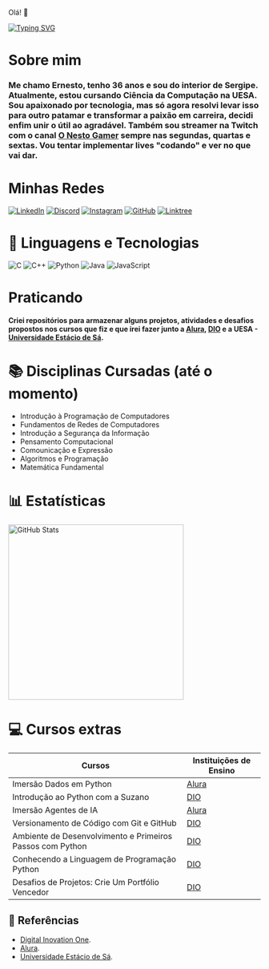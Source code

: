 Olá! 🖖

[![Typing SVG](https://readme-typing-svg.herokuapp.com/?color=fff&size=35&center=true&vCenter=true&width=900&lines=Seja+Bem+Vindo+ao+meu+perfil+do+GitHub!+:%29)](https://git.io/typing-svg)
# Sobre mim
### Me chamo Ernesto, tenho 36 anos e sou do interior de Sergipe. Atualmente, estou cursando Ciência da Computação na UESA. Sou apaixonado por tecnologia, mas só agora resolvi levar isso para outro patamar e transformar a paixão em carreira, decidi enfim unir o útil ao agradável. Também sou streamer na Twitch com o canal [O Nesto Gamer](https://www.twitch.tv/onestogamer) sempre nas segundas, quartas e sextas. Vou tentar implementar lives "codando" e ver no que vai dar.

# Minhas Redes

[![LinkedIn](https://img.shields.io/badge/LinkedIn-0077B5?style=for-the-badge&logo=linkedin&logoColor=white)](https://www.linkedin.com/in/ernesto-santana-b1822937) 
[![Discord](https://img.shields.io/badge/Discord-7289DA?style=for-the-badge&logo=discord&logoColor=white)](https://discord.com/channels/@ONestoGamer/)
[![Instagram](https://img.shields.io/badge/-Instagram-%23E4405F?style=for-the-badge&logo=instagram&logoColor=white)](https://www.instagram.com/ernesto.silva.s/)
[![GitHub](https://img.shields.io/badge/GitHub-100000?style=for-the-badge&logo=github&logoColor=white)](https://github.com/ONestoGamer) 
[![Linktree](https://img.shields.io/badge/linktree-39E09B?style=for-the-badge&logo=linktree&logoColor=white)](https://linktr.ee/onestogamer)

# 🤖 Linguagens e Tecnologias

![C](https://img.shields.io/badge/C-00599C?style=for-the-badge&logo=c&logoColor=white)
![C++](https://img.shields.io/badge/C%2B%2B-00599C?style=for-the-badge&logo=c%2B%2B&logoColor=white)
![Python](https://img.shields.io/badge/python-3670A0?style=for-the-badge&logo=python&logoColor=ffdd54)
![Java](https://img.shields.io/badge/java-%23ED8B00.svg?style=for-the-badge&logo=openjdk&logoColor=white)
![JavaScript](https://img.shields.io/badge/JavaScript-F7DF1E?style=for-the-badge&logo=javascript&logoColor=black)



# Praticando
#### Criei repositórios para armazenar alguns projetos, atividades e desafios propostos nos cursos que fiz e que irei fazer junto a [Alura](https://cursos.alura.com.br/imer0soes), [DIO](https://www.dio.me/) e a UESA - [Universidade Estácio de Sá](https://estacio.br).

# 📚 Disciplinas Cursadas (até o momento)
- Introdução à Programação de Computadores
- Fundamentos de Redes de Computadores
- Introdução a Segurança da Informação
- Pensamento Computacional
- Comounicação e Expressão
- Algoritmos e Programação
- Matemática Fundamental 

# 📊 Estatísticas 
<p>
        <img 
            align="center" 
            alt="GitHub Stats" 
            height="350" 
            style="padding-right: 15px;" 
            src="https://github-readme-stats.vercel.app/api?username=ONestoGamer&show_icons=true&theme=tokyonight&include_all_commits=true&locale=pt-br" 
/> 



# 💻 Cursos extras
| Cursos | Instituições de Ensino |
|-------|----------|
| Imersão Dados em Python | [Alura](https://cursos.alura.com.br/imer0soes) |
| Introdução ao Python com a Suzano | [DIO](https://www.dio.me/) |
| Imersão Agentes de IA | [Alura](https://cursos.alura.com.br/imersoes) |
| Versionamento de Código com Git e GitHub | [DIO](https://www.dio.me/) |
| Ambiente de Desenvolvimento e Primeiros Passos com Python | [DIO](https://www.dio.me/)|
| Conhecendo a Linguagem de Programação Python | [DIO](https://www.dio.me/) |
| Desafios de Projetos: Crie Um Portfólio Vencedor | [DIO](https://www.dio.me/) | 


## 🔎 Referências
- [Digital Inovation One](https://www.dio.me/).
- [Alura](https://cursos.alura.com.br/).
- [Universidade Estácio de Sá](https://estacio.br).
